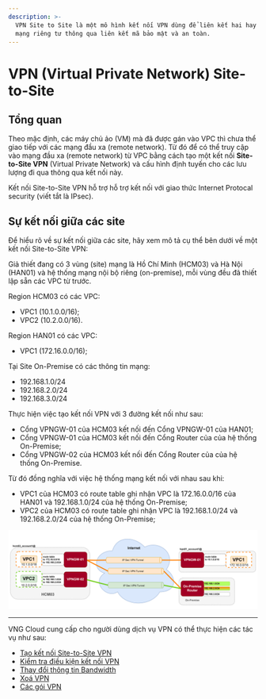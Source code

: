 ```yaml
---
description: >-
  VPN Site to Site là một mô hình kết nối VPN dùng để liên kết hai hay nhiều
  mạng riêng tư thông qua liên kết mã bảo mật và an toàn.
---
```


# VPN (Virtual Private Network) Site-to-Site

## Tổng quan

Theo mặc định, các máy chủ ảo (VM) mà đã được gán vào VPC thì chưa thể giao tiếp với các mạng đầu xa (remote network). Từ đó để có thể truy cập vào mạng đầu xa (remote network) từ VPC bằng cách tạo một kết nối **Site-to-Site VPN** (Virtual Private Network) và cấu hình định tuyến cho các lưu lượng đi qua thông qua kết nối này.

Kết nối Site-to-Site VPN hỗ trợ hỗ trợ kết nối với giao thức Internet Protocal security (viết tắt là IPsec).

## Sự kết nối giữa các site

Để hiểu rõ về sự kết nối giữa các site, hãy xem mô tả cụ thể bên dưới về một kết nối Site-to-Site VPN:

Giả thiết đang có 3 vùng (site) mạng là Hồ Chí Minh (HCM03) và Hà Nội (HAN01) và hệ thống mạng nội bộ riêng (on-premise), mỗi vùng đều đã thiết lập sẵn các VPC từ trước. 

Region HCM03 có các VPC:

* VPC1 (10.1.0.0/16);
* VPC2 (10.2.0.0/16).

Region HAN01 có các VPC:

* VPC1 (172.16.0.0/16);

Tại Site On-Premise có các thông tin mạng:

* 192.168.1.0/24
* 192.168.2.0/24 
* 192.168.3.0/24

Thực hiện việc tạo kết nối VPN với 3 đường kết nối như sau: 

* Cổng VPNGW-01 của HCM03 kết nối đến Cổng VPNGW-01 của HAN01;
* Cổng VPNGW-01 của HCM03 kết nối đến Cổng Router của của hệ thống On-Premise;
* Cổng VPNGW-02 của HCM03 kết nối đến Cổng Router của của hệ thống On-Premise.

Từ đó đồng nghĩa với việc hệ thống mạng kết nối với nhau sau khi:

* VPC1 của HCM03 có route table ghi nhận  VPC là 172.16.0.0/16 của HAN01 và 192.168.1.0/24 của hệ thống On-Premise;
* VPC2 của HCM03 có route table ghi nhận  VPC là 192.168.1.0/24 và 192.168.2.0/24 của hệ thống On-Premise;



![Image](https://github.com/vngcloud/docs/blob/main/Vietnamese/.gitbook/assets/image%20(1)%20(5).png?raw=true)

***

VNG Cloud cung cấp cho người dùng dịch vụ VPN có thể thực hiện các tác vụ như sau:

* [Tạo kết nối Site-to-Site VPN](https://docs.vngcloud.vn/vng-cloud-document/vn/vnetwork/vpn-virtual-private-network-site-to-site/tao-ket-noi-site-to-site-vpn)
* [Kiểm tra điều kiện kết nối VPN](https://docs.vngcloud.vn/vng-cloud-document/vn/vnetwork/vpn-virtual-private-network-site-to-site/tao-ket-noi-site-to-site-vpn/kiem-tra-dieu-kien-ket-noi-vpn)
* [Thay đổi thông tin Bandwidth](https://docs.vngcloud.vn/vng-cloud-document/vn/vnetwork/vpn-virtual-private-network-site-to-site/thay-doi-thong-tin-bandwidth)
* [Xoá VPN](https://docs.vngcloud.vn/vng-cloud-document/vn/vnetwork/vpn-virtual-private-network-site-to-site/xoa-cross-connect)
* [Các gói VPN](https://docs.vngcloud.vn/vng-cloud-document/vn/vnetwork/vpn-virtual-private-network-site-to-site/cac-goi-bang-thong)
